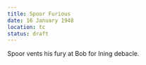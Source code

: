 ```yaml
---
title: Spoor Furious
date: 16 January 1948
location: tc
status: draft
---
```


Spoor vents his fury at Bob for Ining debacle. 
